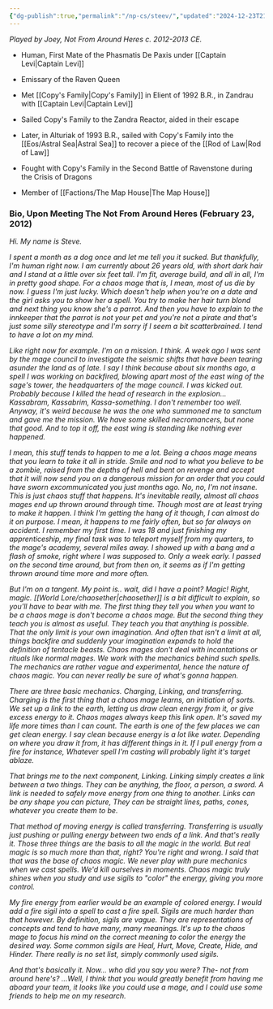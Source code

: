 ```yaml
---
{"dg-publish":true,"permalink":"/np-cs/steev/","updated":"2024-12-23T21:38:04.563-06:00"}
---
```


*Played by Joey, Not From Around Heres c. 2012-2013 CE.*

- Human, First Mate of the Phasmatis De Paxis under [[Captain Levi\|Captain Levi]]
- Emissary of the Raven Queen
- Met [[Copy's Family\|Copy's Family]] in Elient of 1992 B.R., in Zandrau with [[Captain Levi\|Captain Levi]]
- Sailed Copy's Family to the Zandra Reactor, aided in their escape
- Later, in Alturiak of 1993 B.R., sailed with Copy's Family into the [[Eos/Astral Sea\|Astral Sea]] to recover a piece of the [[Rod of Law\|Rod of Law]]
- Fought with Copy's Family in the Second Battle of Ravenstone during the Crisis of Dragons

- Member of [[Factions/The Map House\|The Map House]]

### Bio, Upon Meeting The Not From Around Heres (February 23, 2012)

*Hi. My name is Steve.*

*I spent a month as a dog once and let me tell you it sucked. But thankfully, I'm human right now. I am currently about 26 years old, with short dark hair and I stand at a little over six feet tall. I'm fit, average build, and all in all, I'm in pretty good shape. For a chaos mage that is, I mean, most of us die by now. I guess I'm just lucky. Which doesn't help when you're on a date and the girl asks you to show her a spell. You try to make her hair turn blond and next thing you know she's a parrot. And then you have to explain to the innkeeper that the parrot is not your pet and you're not a pirate and that's just some silly stereotype and I'm sorry if I seem a bit scatterbrained. I tend to have a lot on my mind.*

*Like right now for example. I'm on a mission. I think. A week ago I was sent by the mage council to investigate the seismic shifts that have been tearing asunder the land as of late. I say I think because about six months ago, a spell I was working on backfired, blowing apart most of the east wing of the sage's tower, the headquarters of the mage council. I was kicked out. Probably because I killed the head of research in the explosion... Kassabram, Kassabrim, Kassa-something. I don't remember too well. Anyway, it's weird because he was the one who summoned me to sanctum and gave me the mission. We have some skilled necromancers, but none that good. And to top it off, the east wing is standing like nothing ever happened.*

*I mean, this stuff tends to happen to me a lot. Being a chaos mage means that you learn to take it all in stride. Smile and nod to what you believe to be a zombie, raised from the depths of hell and bent on revenge and accept that it will now send you on a dangerous mission for an order that you could have sworn excommunicated you just months ago. No, no, I'm not insane. This is just chaos stuff that happens. It's inevitable really, almost all chaos mages end up thrown around through time. Though most are at least trying to make it happen. I think I'm getting the hang of it though, I can almost do it on purpose. I mean, it happens to me fairly often, but so far always on accident. I remember my first time. I was 18 and just finishing my apprenticeship, my final task was to teleport myself from my quarters, to the mage's academy, several miles away. I showed up with a bang and a flash of smoke, right where I was supposed to. Only a week early. I passed on the second time around, but from then on, it seems as if I'm getting thrown around time more and more often.*

*But I'm on a tangent. My point is.. wait, did I have a point? Magic! Right, magic. [[World Lore/chaosether\|chaosether]] is a bit difficult to explain, so you'll have to bear with me. The first thing they tell you when you want to be a chaos mage is don't become a chaos mage. But the second thing they teach you is almost as useful. They teach you that anything is possible. That the only limit is your own imagination. And often that isn't a limit at all, things backfire and suddenly your imagination expands to hold the definition of tentacle beasts. Chaos mages don't deal with incantations or rituals like normal mages. We work with the mechanics behind such spells. The mechanics are rather vague and experimental, hence the nature of chaos magic. You can never really be sure of what's gonna happen.*

*There are three basic mechanics. Charging, Linking, and transferring. Charging is the first thing that a chaos mage learns, an initiation of sorts. We set up a link to the earth, letting us draw clean energy from it, or give excess energy to it. Chaos mages always keep this link open. It's saved my life more times than I can count. The earth is one of the few places we can get clean energy. I say clean because energy is a lot like water. Depending on where you draw it from, it has different things in it. If I pull energy from a fire for instance, Whatever spell I'm casting will probably light it's target ablaze.*

*That brings me to the next component, Linking. Linking simply creates a link between a two things. They can be anything, the floor, a person, a sword. A link is needed to safely move energy from one thing to another. Links can be any shape you can picture, They can be straight lines, paths, cones, whatever you create them to be.*

*That method of moving energy is called transferring. Transferring is usually just pushing or pulling energy between two ends of a link. And that's really it. Those three things are the basis to all the magic in the world. But real magic is so much more than that, right? You're right and wrong. I said that that was the base of chaos magic. We never play with pure mechanics when we cast spells. We'd kill ourselves in moments. Chaos magic truly shines when you study and use sigils to "color" the energy, giving you more control.*

*My fire energy from earlier would be an example of colored energy. I would add a fire sigil into a spell to cast a fire spell. Sigils are much harder than that however. By definition, sigils are vague. They are representations of concepts and tend to have many, many meanings. It's up to the chaos mage to focus his mind on the correct meaning to color the energy the desired way. Some common sigils are Heal, Hurt, Move, Create, Hide, and Hinder. There really is no set list, simply commonly used sigils.*

*And that's basically it. Now... who did you say you were? The- not from around here's? ...Well, I think that you would greatly benefit from having me aboard your team, it looks like you could use a mage, and I could use some friends to help me on my research.*
